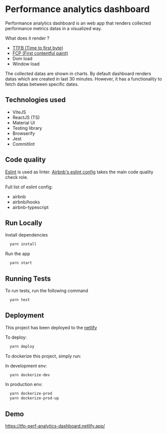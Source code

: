# Performance analytics dashboard

Performance analytics dashboard is an web app that renders collected performance metrics datas in a visualized way.

What does it render ?

- [TTFB (Time to first byte)]('https://developer.mozilla.org/en-US/docs/Glossary/time_to_first_byte')
- [FCP (First contentful paint)]('https://developer.mozilla.org/en-US/docs/Glossary/First_contentful_paint')
- Dom load
- Window load

The collected datas are shown in charts.
By default dashboard renders datas which are created in last 30 minutes.
However, it has a functionality to fetch datas between specific dates.

## Technologies used

- ViteJS
- ReactJS (TS)
- Material UI
- Testing library
- Browserify
- Jest
- Commitlint

## Code quality

[Eslint]('https://eslint.org/') is used as linter.
[Airbnb's eslint config]('https://www.npmjs.com/package/eslint-config-airbnb') takes the main code quality check role.

Full list of eslint config:

- airbnb
- airbnb/hooks
- airbnb-typescript

## Run Locally

Install dependencies

```bash
  yarn install
```

Run the app

```bash
  yarn start
```

## Running Tests

To run tests, run the following command

```bash
  yarn test
```

## Deployment

This project has been deployed to the [netlify]('https://www.netlify.com/')

To deploy:

```bash
  yarn deploy
```

To dockerize this project, simply run:

In development env:

```bash
  yarn dockerize-dev
```

In production env:

```bash
  yarn dockerize-prod
  yarn dockerize-prod-up
```

## Demo

https://tfp-perf-analytics-dashboard.netlify.app/

